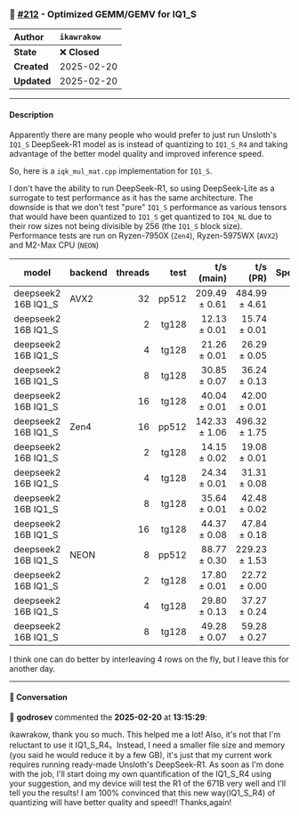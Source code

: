 ### 🔀 [#212](https://github.com/ikawrakow/ik_llama.cpp/pull/212) - Optimized GEMM/GEMV for IQ1_S

| **Author** | `ikawrakow` |
| :--- | :--- |
| **State** | ❌ **Closed** |
| **Created** | 2025-02-20 |
| **Updated** | 2025-02-20 |

---

#### Description

Apparently there are many people who would prefer to just run Unsloth's `IQ1_S` DeepSeek-R1 model as is instead of quantizing to `IQ1_S_R4` and taking advantage of the better model quality and improved inference speed.

So, here is a `iqk_mul_mat.cpp` implementation for `IQ1_S`.

I don't have the ability to run DeepSeek-R1, so using DeepSeek-Lite as a surrogate to test performance as it has the same architecture. The downside is that we don't test "pure" `IQ1_S` performance as various tensors that would have been quantized to `IQ1_S` get quantized to `IQ4_NL` due to their row sizes not being divisible by 256 (the `IQ1_S` block size). Performance tests are run on Ryzen-7950X (`Zen4`), Ryzen-5975WX (`AVX2`) and M2-Max CPU (`NEON`)

| model               | backend    | threads |     test |      t/s (main)  |   t/s (PR)       |   Speedup |
| ------------------- | ---------- | ------: | -------: | ---------------: | ---------------: | --------: |
| deepseek2 16B IQ1_S | AVX2       |      32 |    pp512 |    209.49 ± 0.61 |    484.99 ± 4.61 |  2.315    |
| deepseek2 16B IQ1_S |            |       2 |    tg128 |     12.13 ± 0.01 |     15.74 ± 0.01 |  1.298    |
| deepseek2 16B IQ1_S |            |       4 |    tg128 |     21.26 ± 0.01 |     26.29 ± 0.05 |  1.237    |
| deepseek2 16B IQ1_S |            |       8 |    tg128 |     30.85 ± 0.07 |     36.24 ± 0.13 |  1.175    |
| deepseek2 16B IQ1_S |            |      16 |    tg128 |     40.04 ± 0.01 |     42.00 ± 0.01 |  1.049    |
| deepseek2 16B IQ1_S | Zen4       |      16 |    pp512 |    142.33 ± 1.06 |    496.32 ± 1.75 |  3.487    |
| deepseek2 16B IQ1_S |            |       2 |    tg128 |     14.15 ± 0.02 |     19.08 ± 0.01 |  1.348    |
| deepseek2 16B IQ1_S |            |       4 |    tg128 |     24.34 ± 0.01 |     31.31 ± 0.08 |  1.286    |
| deepseek2 16B IQ1_S |            |       8 |    tg128 |     35.64 ± 0.01 |     42.48 ± 0.02 |  1.192    |
| deepseek2 16B IQ1_S |            |      16 |    tg128 |     44.37 ± 0.08 |     47.84 ± 0.18 |  1.078    |
| deepseek2 16B IQ1_S | NEON       |       8 |    pp512 |     88.77 ± 0.30 |    229.23 ± 1.53 |  2.582    |
| deepseek2 16B IQ1_S |            |       2 |    tg128 |     17.80 ± 0.01 |     22.72 ± 0.00 |  1.276    |
| deepseek2 16B IQ1_S |            |       4 |    tg128 |     29.80 ± 0.13 |     37.27 ± 0.24 |  1.251    |
| deepseek2 16B IQ1_S |            |       8 |    tg128 |     49.28 ± 0.07 |     59.28 ± 0.27 |  1.203    |

I think one can do better by interleaving 4 rows on the fly, but I leave this for another day.

---

#### 💬 Conversation

👤 **godrosev** commented the **2025-02-20** at **13:15:29**:<br>

ikawrakow, thank you so much. This helped me a lot!
Also, it's not that I'm reluctant to use it IQ1_S_R4。Instead, I need a smaller file size and memory (you said he would reduce it by a few GB), it's just that my current work requires running ready-made Unsloth's DeepSeek-R1.
As soon as I'm done with the job, I'll start doing my own quantification of the IQ1_S_R4 using your suggestion, and my device will test the R1 of the 671B very well and I'll tell you the results! I am 100% convinced that this new way(IQ1_S_R4) of quantizing will have better quality and speed!!
Thanks,again!